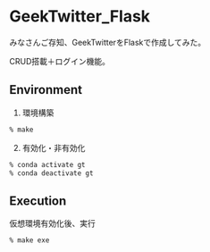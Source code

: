 # GeekTwitter_Flask
みなさんご存知、GeekTwitterをFlaskで作成してみた。

CRUD搭載＋ログイン機能。

## Environment
1. 環境構築
```zsh
% make
```

2. 有効化・非有効化
```zsh
% conda activate gt
% conda deactivate gt
```

## Execution
仮想環境有効化後、実行
```zsh
% make exe
```

